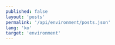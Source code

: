 ```yaml
---
published: false
layout: 'posts'
permalink: '/api/environment/posts.json'
lang: 'ko'
target: 'environment'
---
```


